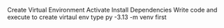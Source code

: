 Create Virtual Environment
Activate
Install Dependencies
Write code and execute
to create virtaul env type py -3.13 -m venv first